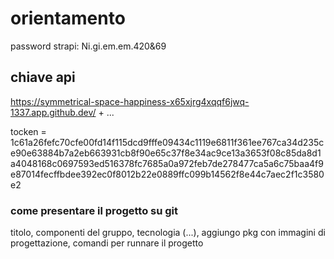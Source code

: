 # orientamento
password strapi: Ni.gi.em.em.420&69

## chiave api
https://symmetrical-space-happiness-x65xjrg4xqqf6jwq-1337.app.github.dev/ + ...


tocken = 1c61a26fefc70cfe00fd14f115dcd9fffe09434c1119e6811f361ee767ca34d235ce90e63884b7a2eb663931cb8f90e65c37f8e34ac9ce13a3653f08c85da8d1a4048168c0697593ed516378fc7685a0a972feb7de278477ca5a6c75baa4f9e87014fecffbdee392ec0f8012b22e0889ffc099b14562f8e44c7aec2f1c3580e2


### come presentare il progetto su git
titolo, componenti del gruppo, tecnologia (...), aggiungo pkg con immagini di progettazione, comandi per runnare il progetto